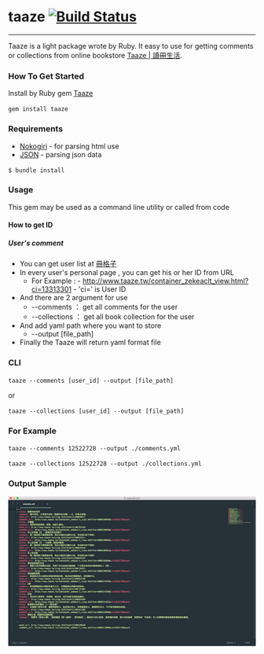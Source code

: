 # taaze [![Build Status](https://travis-ci.org/BUEZE/taaze.svg?branch=master)](https://travis-ci.org/BUEZE/taaze)

---
Taaze is a light package wrote by Ruby. It easy to use for getting comments or collections from online bookstore [Taaze | 讀冊生活](http://www.taaze.tw/index.html).

### How To Get Started
Install by Ruby gem [Taaze](https://rubygems.org/gems/taaze)

`gem install taaze`


### Requirements
- [Nokogiri](http://nokogiri.org) - for parsing html use
- [JSON](http://ruby-doc.org/stdlib-2.0.0/libdoc/json/rdoc/JSON.html) - parsing json data

`$ bundle install`

### Usage
This gem may be used as a command line utility or called from code

#### How to get ID
##### User's comment
- You can get user list at [冊格子](http://www.taaze.tw/zekea_index.html)
- In every user's personal page , you can get his or her ID from URL
	 - For Example :
      - http://www.taaze.tw/container_zekeaclt_view.html?ci=13313301
      - 'ci=' is User ID
- And there are 2 argument for use
	- --comments ： get all comments for the user
	- --collections ： get all book collection for the user
- And add yaml path where you want to store
	- --output [file_path]
- Finally the Taaze will return yaml format file 

### CLI

`taaze --comments [user_id] --output [file_path]`

or 

`taaze --collections [user_id] --output [file_path]`

### For Example
      
`taaze --comments 12522728 --output ./comments.yml`

`taaze --collections 12522728 --output ./collections.yml`


### Output Sample

![example.jpg](example.jpg)
